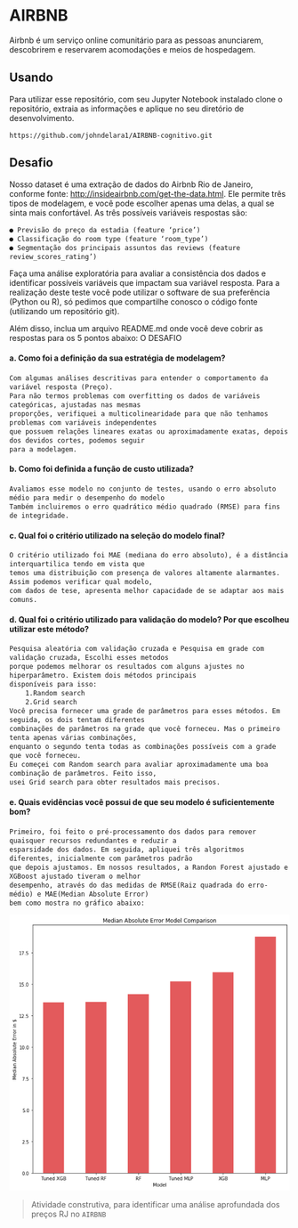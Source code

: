 
# AIRBNB
Airbnb é um serviço online comunitário para as pessoas anunciarem, descobrirem e reservarem acomodações e meios de hospedagem.

## Usando
Para utilizar esse repositório, com  seu Jupyter Notebook instalado clone o repositório, extraia as informações  e aplique no seu diretório de desenvolvimento.

```
https://github.com/johndelara1/AIRBNB-cognitivo.git
```

## Desafio
Nosso dataset é uma extração de dados do Airbnb Rio de
Janeiro, conforme fonte:
http://insideairbnb.com/get-the-data.html.
Ele permite três tipos de modelagem, e você pode escolher
apenas uma delas, a qual se sinta mais confortável. As três
possíveis variáveis respostas são:

    ● Previsão do preço da estadia (feature ‘price’)
    ● Classificação do room type (feature ‘room_type’)
    ● Segmentação dos principais assuntos das reviews (feature review_scores_rating’)
    
Faça uma análise exploratória para avaliar a consistência
dos dados e identificar possíveis variáveis que impactam
sua variável resposta.
Para a realização deste teste você pode utilizar o software
de sua preferência (Python ou R), só pedimos que
compartilhe conosco o código fonte (utilizando um
repositório git).

Além disso, inclua um arquivo README.md
onde você deve cobrir as respostas para os 5 pontos abaixo:
O DESAFIO


#### a. Como foi a definição da sua estratégia de modelagem?
    Com algumas análises descritivas para entender o comportamento da variável resposta (Preço).
    Para não termos problemas com overfitting os dados de variáveis categóricas, ajustadas nas mesmas 
    proporções, verifiquei a multicolinearidade para que não tenhamos problemas com variáveis independentes 
    que possuem relações lineares exatas ou aproximadamente exatas, depois dos devidos cortes, podemos seguir
    para a modelagem.     
     
#### b. Como foi definida a função de custo utilizada?
    Avaliamos esse modelo no conjunto de testes, usando o erro absoluto médio para medir o desempenho do modelo 
    Também incluiremos o erro quadrático médio quadrado (RMSE) para fins de integridade.
#### c. Qual foi o critério utilizado na seleção do modelo final?
    O critério utilizado foi MAE (mediana do erro absoluto), é a distância interquartilica tendo em vista que 
    temos uma distribuição com presença de valores altamente alarmantes. Assim podemos verificar qual modelo, 
    com dados de tese, apresenta melhor capacidade de se adaptar aos mais comuns.
#### d. Qual foi o critério utilizado para validação do modelo? Por que escolheu utilizar este método?
    Pesquisa aleatória com validação cruzada e Pesquisa em grade com validação cruzada, Escolhi esses metodos 
    porque podemos melhorar os resultados com alguns ajustes no hiperparâmetro. Existem dois métodos principais
    disponíveis para isso:
        1.Random search
        2.Grid search
    Você precisa fornecer uma grade de parâmetros para esses métodos. Em seguida, os dois tentam diferentes 
    combinações de parâmetros na grade que você forneceu. Mas o primeiro tenta apenas várias combinações, 
    enquanto o segundo tenta todas as combinações possíveis com a grade que você forneceu.
    Eu começei com Random search para avaliar aproximadamente uma boa combinação de parâmetros. Feito isso, 
    usei Grid search para obter resultados mais precisos.
#### e. Quais evidências você possui de que seu modelo é suficientemente bom?
    Primeiro, foi feito o pré-processamento dos dados para remover quaisquer recursos redundantes e reduzir a 
    esparsidade dos dados. Em seguida, apliquei três algoritmos diferentes, inicialmente com parâmetros padrão 
    que depois ajustamos. Em nossos resultados, a Randon Forest ajustado e XGBoost ajustado tiveram o melhor 
    desempenho, através do das medidas de RMSE(Raiz quadrada do erro-médio) e MAE(Median Absolute Error) 
    bem como mostra no gráfico abaixo:
    
![png](melhor_modelo.png)
    
> Atividade construtiva, para identificar uma análise aprofundada dos preços RJ no `AIRBNB`
